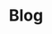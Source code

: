 ---
title: Blog
description: Get the latest news about Scratch Addons, in text!
cascade:
  section_site_name: Blog.SectionSiteName
---
